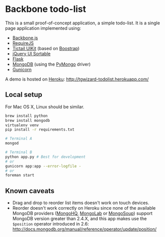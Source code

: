 # Backbone todo-list

This is a small proof-of-concept application, a simple todo-list. It is
a single page application implemented using:

 - [Backbone.js](http://backbonejs.org/)
 - [RequireJS](http://requirejs.org/)
 - [Tictail UIKit](https://tictail.com/developers/documentation/uikit/) (based on [Boostrap](http://getbootstrap.com/))
 - [jQuery UI Sortable](http://jqueryui.com/sortable/)
 - [Flask]()
 - [MongoDB](http://www.mongodb.org/) (using the [PyMongo](http://api.mongodb.org/python/current/) driver)
 - [Gunicorn](http://gunicorn.org/)

A demo is hosted on [Heroku](https://www.heroku.com/): http://tgwizard-todolist.herokuapp.com/

## Local setup

For Mac OS X, Linux should be similar.

``` bash
brew install python
brew install mongodb
virtualenv venv
pip install -r requirements.txt

# Terminal A
mongod

# Terminal B
python app.py # Best for development
# or
gunicorn app:app --error-logfile -
# or
foreman start
```

## Known caveats

 - Drag and drop to reorder list items doesn't work on touch devices.
 - Reorder doesn't work correctly on Heroku since none of the available MongoDB providers ([MongoHQ](https://www.mongohq.com/), [MongoLab](https://mongolab.com) or [MongoSoup](https://www.mongosoup.de/)) support MongoDB version greater than 2.4.X, and this app makes use the `$position` operator introduced in 2.6: http://docs.mongodb.org/manual/reference/operator/update/position/
